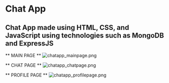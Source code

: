 # Chat App 

## Chat App made using HTML, CSS, and JavaScript using technologies such as MongoDB and ExpressJS

** MAIN PAGE **
![chatapp_mainpage.png](../README_assets/chatapp_mainpage.png?raw=true "Main Page")

** CHAT PAGE **
![chatapp_chatpage.png](../README_assets/chatapp_chatpage.png?raw=true "Chat Page")

** PROFILE PAGE **
![chatapp_profilepage.png](../README_assets/chatapp_profilepage.png?raw=true "Profile Page")
